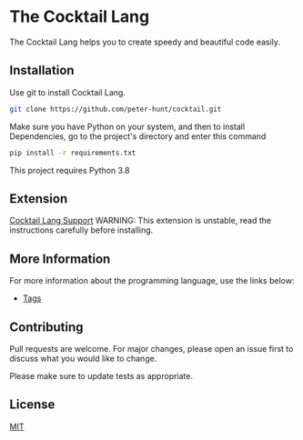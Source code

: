 # The Cocktail Lang
The Cocktail Lang helps you to create speedy and beautiful code easily.


## Installation
Use git to install Cocktail Lang.

```bash
git clone https://github.com/peter-hunt/cocktail.git
```

Make sure you have Python on your system, and then to install Dependencies, go to the project's directory and enter this command
```bash
pip install -r requirements.txt
```

This project requires Python 3.8


## Extension
[Cocktail Lang Support](https://github.com/peter-hunt/cocktail-lang-support)
WARNING: This extension is unstable, read the instructions carefully before installing.

## More Information
For more information about the programming language, use the links below:
- [Tags](tags.md)

## Contributing
Pull requests are welcome. For major changes, please open an issue first to discuss what you would like to change.

Please make sure to update tests as appropriate.

## License
[MIT](LICENSE.txt)
